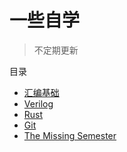 # 一些自学
> 不定期更新


<div class="toc-container">
    <div class="toc-header">目录</div>
    <ul class="toc">
        <li><a href="./ASM/wk1">汇编基础</a></li>
        <li><a href="./Verilog/verilog">Verilog</a></li>
        <li><a href="./RUST/RUST">Rust</a></li>
        <li><a href="./GIT/">Git</a></li>
        <li><a href="./TMS/">The Missing Semester</a></li>
    </ul>

</div>